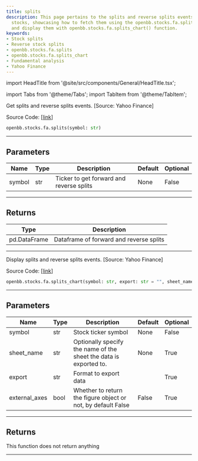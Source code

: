 ```yaml
---
title: splits
description: This page pertains to the splits and reverse splits events details of
  stocks, showcasing how to fetch them using the openbb.stocks.fa.splits() function
  and display them with openbb.stocks.fa.splits_chart() function.
keywords:
- Stock splits
- Reverse stock splits
- openbb.stocks.fa.splits
- openbb.stocks.fa.splits_chart
- Fundamental analysis
- Yahoo Finance
---
```


import HeadTitle from '@site/src/components/General/HeadTitle.tsx';

<HeadTitle title="stocks.fa.splits - Reference | OpenBB SDK Docs" />

import Tabs from '@theme/Tabs';
import TabItem from '@theme/TabItem';

<Tabs>
<TabItem value="model" label="Model" default>

Get splits and reverse splits events. [Source: Yahoo Finance]

Source Code: [[link](https://github.com/OpenBB-finance/OpenBBTerminal/tree/main/openbb_terminal/stocks/fundamental_analysis/yahoo_finance_model.py#L243)]

```python wordwrap
openbb.stocks.fa.splits(symbol: str)
```

---

## Parameters

| Name | Type | Description | Default | Optional |
| ---- | ---- | ----------- | ------- | -------- |
| symbol | str | Ticker to get forward and reverse splits | None | False |


---

## Returns

| Type | Description |
| ---- | ----------- |
| pd.DataFrame | Dataframe of forward and reverse splits |
---



</TabItem>
<TabItem value="view" label="Chart">

Display splits and reverse splits events. [Source: Yahoo Finance]

Source Code: [[link](https://github.com/OpenBB-finance/OpenBBTerminal/tree/main/openbb_terminal/stocks/fundamental_analysis/yahoo_finance_view.py#L186)]

```python wordwrap
openbb.stocks.fa.splits_chart(symbol: str, export: str = "", sheet_name: Optional[str] = None, external_axes: bool = False)
```

---

## Parameters

| Name | Type | Description | Default | Optional |
| ---- | ---- | ----------- | ------- | -------- |
| symbol | str | Stock ticker symbol | None | False |
| sheet_name | str | Optionally specify the name of the sheet the data is exported to. | None | True |
| export | str | Format to export data |  | True |
| external_axes | bool | Whether to return the figure object or not, by default False | False | True |


---

## Returns

This function does not return anything

---



</TabItem>
</Tabs>
